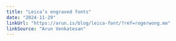 ```yaml
---
title: "Leica’s engraved fonts"
date: "2024-11-29"
linkUrl: "https://arun.is/blog/leica-font/?ref=rogerwong.me"
linkSource: "Arun Venkatesan"
---
```

